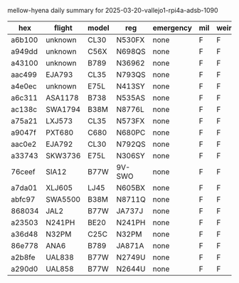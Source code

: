 mellow-hyena daily summary for 2025-03-20-vallejo1-rpi4a-adsb-1090

|hex|flight|model|reg|emergency|mil|weirdo|
|--|--|--|--|--|--|--|
|a6b100|unknown|CL30|N530FX|none|F|F|
|a949dd|unknown|C56X|N698QS|none|F|F|
|a43100|unknown|B789|N36962|none|F|F|
|aac499|EJA793|CL35|N793QS|none|F|F|
|a4e0ec|unknown|E75L|N413SY|none|F|F|
|a6c311|ASA1178|B738|N535AS|none|F|F|
|ac138c|SWA1794|B38M|N8776L|none|F|F|
|a75a21|LXJ573|CL35|N573FX|none|F|F|
|a9047f|PXT680|C680|N680PC|none|F|F|
|aac0e2|EJA792|CL30|N792QS|none|F|F|
|a33743|SKW3736|E75L|N306SY|none|F|F|
|76ceef|SIA12|B77W|9V-SWO|none|F|F|
|a7da01|XLJ605|LJ45|N605BX|none|F|F|
|abfc97|SWA5500|B38M|N8711Q|none|F|F|
|868034|JAL2|B77W|JA737J|none|F|F|
|a23503|N241PH|BE20|N241PH|none|F|F|
|a36d48|N32PM|C25C|N32PM|none|F|F|
|86e778|ANA6|B789|JA871A|none|F|F|
|a2b8fe|UAL838|B77W|N2749U|none|F|F|
|a290d0|UAL858|B77W|N2644U|none|F|F|
